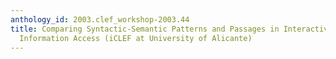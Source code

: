 ```yaml
---
anthology_id: 2003.clef_workshop-2003.44
title: Comparing Syntactic-Semantic Patterns and Passages in Interactive Cross Language
  Information Access (iCLEF at University of Alicante)
---
```


